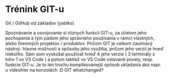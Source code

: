 # Trénink GIT-u

Git / GitHub od základov (yablko)

Spoznávanie a osvojovanie si rôznych funkcií GIT-u, za účelom jeho pochopenia 
a tým pádom jeho správneho používania v rámci vlastných, alebo firemných projektov / produktov.
Pričom GIT je celkom zauímavý nástroj- hlavne možnosti a spôsoby jeho využitia, pričom jeho verzii je hneď niekoľko.
Sám som vyskúšal používať  hneď  4  jeho verzie ( 3 terminály z toho 1 vo VS Code )
a potom taktiež vo VS Code vstavané povely, resp. funkcie GIT-u.
Je to len trochu komplikovanejší spôsob ukladania ako  napr. u videohier na konzolách :D
GIT  whatchanged?
